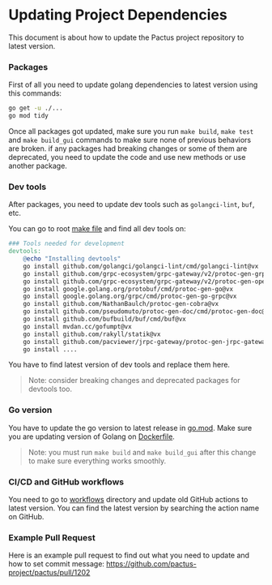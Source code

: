 #  Updating Project Dependencies

This document is about how to update the Pactus project repository to latest version.

### Packages

First of all you need to update golang dependencies to latest version using this commands:

```sh
go get -u ./...
go mod tidy
```
Once all packages got updated, make sure you run `make build`, `make test` and `make build_gui` commands to make sure
none of previous behaviors are broken. if any packages had breaking changes or some of them are deprecated, you need to
update the code and use new methods or use another package.


### Dev tools

After packages, you need to update dev tools such as `golangci-lint`, `buf`, etc.

You can go to root [make file](../Makefile) and find all dev tools on:

```makefile
### Tools needed for development
devtools:
	@echo "Installing devtools"
	go install github.com/golangci/golangci-lint/cmd/golangci-lint@vx
	go install github.com/grpc-ecosystem/grpc-gateway/v2/protoc-gen-grpc-gateway@vx
	go install github.com/grpc-ecosystem/grpc-gateway/v2/protoc-gen-openapiv2@vx
	go install google.golang.org/protobuf/cmd/protoc-gen-go@vx
	go install google.golang.org/grpc/cmd/protoc-gen-go-grpc@vx
	go install github.com/NathanBaulch/protoc-gen-cobra@vx
	go install github.com/pseudomuto/protoc-gen-doc/cmd/protoc-gen-doc@vx
	go install github.com/bufbuild/buf/cmd/buf@vx
	go install mvdan.cc/gofumpt@vx
	go install github.com/rakyll/statik@vx
	go install github.com/pacviewer/jrpc-gateway/protoc-gen-jrpc-gateway@vx
	go install ....
```

You have to find latest version of dev tools and replace them here.

> Note: consider breaking changes and deprecated packages for devtools too.

### Go version

You have to update the go version to latest release in [go.mod](../go.mod).
Make sure you are updating version of Golang on [Dockerfile](../Dockerfile).

> Note: you must run `make build` and `make build_gui` after this change to make sure everything works smoothly.

### CI/CD and GitHub workflows

You need to go to [workflows](../.github/workflows) directory and update old GitHub actions to latest version.
You can find the latest version by searching the action name on GitHub.

### Example Pull Request

Here is an example pull request to find out what you need to update and how to set commit message:
https://github.com/pactus-project/pactus/pull/1202

